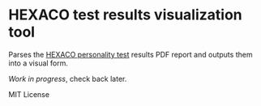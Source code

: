 # HEXACO test results visualization tool

Parses the [HEXACO personality test](http://hexaco.org/hexaco-online) results PDF report
and outputs them into a visual form.

*Work in progress*, check back later.

MIT License